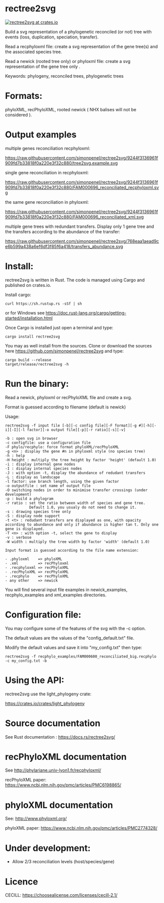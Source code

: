 # rectree2svg

[![rectree2svg at crates.io](https://img.shields.io/crates/v/rectree2svg.svg)](https://crates.io/crates/rectree2svg)



Build a svg representation of a phylogenetic reconciled (or not) tree with events (loss, duplication, speciation, transfer).

Read a recphyloxml file:  create a svg representation of the  gene tree(s) and the associated species tree.

Read a newick (rooted tree only) or phyloxml file: create a svg representation of the gene tree only .


Keywords:  phylogeny, reconciled trees, phylogenetic trees

# Formats:

phyloXML, recPhyloXML, rooted newick ( NHX balises will not be considered ).

# Output examples

multiple genes reconciliation recphyloxml:

https://raw.githubusercontent.com/simonpenel/rectree2svg/9244f3136961f909fd7b33818f0a220e3f32c880/tree2svg.example.svg


single gene reconciliation in recphyloxml:

https://raw.githubusercontent.com/simonpenel/rectree2svg/9244f3136961f909fd7b33818f0a220e3f32c880/FAM000696_reconciliated_recphyloxml.svg

the same gene reconciliation in phyloxml:

https://raw.githubusercontent.com/simonpenel/rectree2svg/9244f3136961f909fd7b33818f0a220e3f32c880/FAM000696_reconciliated_xml.svg


multiple gene trees with redundant transfers. Display only 1 gene tree and the transfers according to the abundance of the transfer:

https://raw.githubusercontent.com/simonpenel/rectree2svg/768eaa1aead9ce6b599a438a6ef6df3f85f6a418/transfers_abundance.svg


# Install:

rectree2svg is written in Rust. The code is managed using Cargo and published on crates.io.

Install cargo:

    curl https://sh.rustup.rs -sSf | sh

or for Windows see  https://doc.rust-lang.org/cargo/getting-started/installation.html

Once Cargo is installed just open a terminal and type:

    cargo install rectree2svg

You may as well install from the sources. Clone or download  the sources here https://github.com/simonpenel/rectree2svg and type:

    cargo build --release
    target/release/rectree2svg -h

# Run the binary:
Read a newick, phyloxml or recPhyloXML file and create a svg.

Format is guessed according to filename (default is newick)

Usage:

    rectree2svg -f input file [-b][-c config file][-F format][-g #][-h][-i][-I][-l factor][-o output file][-p][-r ratio][-s][-v]

    -b : open svg in browser
    -c configfile: use a configuration file    
    -F phylo/recphylo: force format phyloXML/recPhyloXML
    -g <n> : display the gene #n in phyloxml style (no species tree)
    -h : help    
    -H height : multiply the tree height by factor 'height' (default 1.0)
    -i : display internal gene nodes
    -I : display internal species nodes
    -J : with option -t, display the abundance of redudant transfers
    -L : display as landscape
    -l factor: use branch length, using the given factor
    -o outputfile : set name of output file    
    -O switching nodes in order to minimise transfer crossings (under development)
    -p : build a phylogram   
    -r ratio : set the ratio between width of species and gene tree.
               Default 1.0, you usualy do not need to change it.
    -s : drawing species tree only    
    -S : display node support
    -t <t> : redudant transfers are displayed as one, with opacity according to abundance and only if abundance is higher tan t. Only one gene is displayed.
    -T <n> : with option -t, select the gene to display
    -v : verbose   
    -W width : multiply the tree width by factor 'width' (default 1.0)


`Input format is guessed according to the file name extension:`

    - .phyloxml    => phyloXML
    - .xml         => recPhyloxml
    - .recphyloxml => recPhyloXML
    - .recPhyloXML => recPhyloXML
    - .recphylo    => recPhyloXML
    - any other    => newick

You will find several input file examples in newick_examples, recphylo_examples and xml_examples directories.


# Configuration file:

You may configure some of the features of the svg with the -c option.

The default values are the values of the "config_default.txt" file.

Modify the default values and save it into  "my_config.txt" then type:

```
rectree2svg -f recphylo_examples/FAM000600_reconciliated_big.recphylo -c my_config.txt -b

```


# Using the API:


rectree2svg use the light_phylogeny crate:

https://crates.io/crates/light_phylogeny


# Source documentation

See Rust documentation : https://docs.rs/rectree2svg/

# recPhyloXML documentation

See http://phylariane.univ-lyon1.fr/recphyloxml/

recPhyloXML paper: https://www.ncbi.nlm.nih.gov/pmc/articles/PMC6198865/

# phyloXML documentation

See: http://www.phyloxml.org/

phyloXML paper: https://www.ncbi.nlm.nih.gov/pmc/articles/PMC2774328/

# Under development:

- Allow 2/3 reconciliation levels (host/species/gene)



# Licence
CECILL: https://choosealicense.com/licenses/cecill-2.1/
